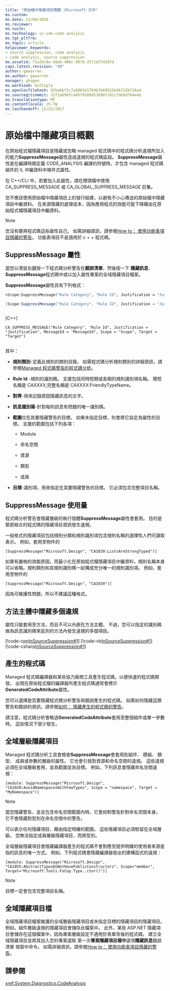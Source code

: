 ```yaml
---
title: "原始檔中隱藏項目概觀 |Microsoft 文件"
ms.custom: 
ms.date: 11/04/2016
ms.reviewer: 
ms.suite: 
ms.technology: vs-ide-code-analysis
ms.tgt_pltfrm: 
ms.topic: article
helpviewer_keywords:
- source suppression, code analysis
- code analysis, source suppression
ms.assetid: f1a2dc6a-a9eb-408c-9078-2571e57d207d
caps.latest.revision: "40"
author: gewarren
ms.author: gewarren
manager: ghogen
ms.workload: multiple
ms.openlocfilehash: 92babbf3c7a5863d178463b69525bdb722bf28ad
ms.sourcegitcommit: 32f1a690fc445f9586d53698fc82c7debd784eeb
ms.translationtype: MT
ms.contentlocale: zh-TW
ms.lasthandoff: 12/22/2017
---
```

# <a name="in-source-suppression-overview"></a>原始檔中隱藏項目概觀
在原始程式檔隱藏項目是隱藏或忽略 managed 程式碼中的程式碼分析違規所加入的能力**SuppressMessage**屬性造成違規的程式碼區段。 **SuppressMessage**屬性是在編譯時期定義 CODE_ANALYSIS 編譯的符號時，才包含 managed 程式碼組件的 IL 中繼資料中條件式屬性。  
  
 在 C++/CLI 中，若要加入此屬性，請在標頭檔中使用 CA_SUPPRESS_MESSAGE 或 CA_GLOBAL_SUPPRESS_MESSAGE 巨集。  
  
 您不應該使用原始檔中隱藏項目上的發行組建，以避免不小心傳送的原始檔中隱藏項目中繼資料。 在來源隱藏的處理成本，因為應用程式的效能可能下降藉由在原始程式檔隱藏項目中繼資料。  
  
> [!NOTE]
>  您沒有要將程式碼這些屬性自己。 如需詳細資訊，請參閱[How to： 使用功能表項目隱藏的警告](../code-quality/how-to-suppress-warnings-by-using-the-menu-item.md)。 功能表項目不是適用於 c + + 程式碼。  
  
## <a name="suppressmessage-attribute"></a>SuppressMessage 屬性  
 當您以滑鼠右鍵按一下程式碼分析警告在**錯誤清單**，然後按一下 **隱藏訊息**、 **SuppressMessage**程式碼中或以加入屬性專案的全域隱藏項目檔案。  
  
 **SuppressMessage**屬性具有下列格式：  
  
```vb  
<Scope:SuppressMessage("Rule Category", "Rule Id", Justification = "Justification", MessageId = "MessageId", Scope = "Scope", Target = "Target")>  
```  
  
```csharp  
[Scope:SuppressMessage("Rule Category", "Rule Id", Justification = "Justification", MessageId = "MessageId", Scope = "Scope", Target = "Target")]  
  
```  
  
 [C++]  
  
```  
CA_SUPPRESS_MESSAGE("Rule Category", "Rule Id", Justification = "Justification", MessageId = "MessageId", Scope = "Scope", Target = "Target")  
  
```  
  
 其中：  
  
-   **規則類別**-定義此規則的類別目錄。 如需程式碼分析規則類別的詳細資訊，請參閱[Managed 程式碼警告的程式碼分析](../code-quality/code-analysis-for-managed-code-warnings.md)。  
  
-   **Rule Id** -規則的識別碼。 支援包括同時短期或長期的規則識別項名稱。 簡短名稱是 CAXXXX;完整名稱是 CAXXXX:FriendlyTypeName。  
  
-   **對齊**-用來記錄原因隱藏訊息的文字。  
  
-   **訊息識別碼**-針對每則訊息有問題的唯一識別碼。  
  
-   **範圍**位在其要隱藏警告的目標。 如果未指定目標，則會將它設定為屬性的目標。 支援的範圍包括下列各項：  
  
    -   Module  
  
    -   命名空間  
  
    -   資源  
  
    -   類型  
  
    -   成員  
  
-   **目標**-識別項，用來指定在其要隱藏警告的目標。 它必須包含完整項目名稱。  
  
## <a name="suppressmessage-usage"></a>SuppressMessage 使用量  
 程式碼分析警告會隱藏層級的執行個體**SuppressMessage**屬性會套用。 目的是緊密結合的程式碼的隱藏項目資訊發生違規。  
  
 一般格式的隱藏項目包括規則分類和規則識別項包含規則名稱的選擇性人們可讀取表示。 例如，套用至物件的  
  
 `[SuppressMessage("Microsoft.Design", "CA1039:ListsAreStrongTyped")]`  
  
 如果有嚴格的效能原因，而最小化在原始程式檔隱藏項目中繼資料，規則名稱本身可以省略。規則類別和其規則識別碼一起構成充分唯一的規則識別項。 例如，套用至物件的  
  
 `[SuppressMessage("Microsoft.Design", "CA1039")]`  
  
 因為可維護性問題，所以不建議這種格式。  
  
## <a name="suppressing-multiple-violations-within-a-method-body"></a>方法主體中隱藏多個違規  
 屬性只能套用至方法，而且不可以內嵌在方法主體。 不過，您可以指定的識別碼做為訊息識別碼來區別的方法內發生違規的多個項目。  
  
 [!code-cpp[InSourceSuppression#1](../code-quality/codesnippet/CPP/in-source-suppression-overview_1.cpp)]
 [!code-vb[InSourceSuppression#1](../code-quality/codesnippet/VisualBasic/in-source-suppression-overview_1.vb)]
 [!code-csharp[InSourceSuppression#1](../code-quality/codesnippet/CSharp/in-source-suppression-overview_1.cs)]  
  
## <a name="generated-code"></a>產生的程式碼  
 Managed 程式碼編譯器和某些協力廠商工具產生程式碼，以便快速的程式碼開發。 出現在原始程式檔的編譯器所產生程式碼通常會標示**GeneratedCodeAttribute**屬性。  
  
 您可以選擇是否要隱藏程式碼分析警告與錯誤產生的程式碼。 如需如何隱藏這類警告和錯誤的資訊，請參閱[如何： 隱藏產生的程式碼的警告](../code-quality/how-to-suppress-code-analysis-warnings-for-generated-code.md)。  
  
 請注意，程式碼分析會略過**GeneratedCodeAttribute**套用至整個組件或單一參數時。 這些情況下很少發生。  
  
## <a name="global-level-suppressions"></a>全域層級隱藏項目  
 Managed 程式碼分析工具會檢查**SuppressMessage**會套用到組件、 模組、 類型、 成員或參數的層級的屬性。 它也會引發對資源和命名空間的違規。 這些違規必須在全域層級套用，並為範圍並為目標。 例如，下列訊息會隱藏命名空間違規：  
  
 `[module: SuppressMessage("Microsoft.Design", "CA1020:AvoidNamespacesWithFewTypes", Scope = "namespace", Target = "MyNamespace")]`  
  
> [!NOTE]
>  當您隱藏警告，並且包含命名空間範圍內時，它會抑制警告針對命名空間本身。 它不會隱藏對型別在命名空間中的警告。  
  
 可以表示任何隱藏項目，藉由指定明確的範圍。 這些隱藏項目必須駐留在全域層級。 您無法指定成員層級隱藏項目，而將型別。  
  
 全域層級隱藏項目會隱藏編譯器產生的程式碼不會對應至提供明確的使用者來源是指的訊息的唯一方式。 例如，下列程式碼會隱藏編譯器發出的建構函式的違規：  
  
 `[module: SuppressMessage("Microsoft.Design", "CA1055:AbstractTypesDoNotHavePublicConstructors", Scope="member", Target="Microsoft.Tools.FxCop.Type..ctor()")]`  
  
> [!NOTE]
>  目標一定會包含完整項目名稱。  
  
## <a name="global-suppression-file"></a>全域隱藏項目檔  
 全域隱藏項目檔案維護的全域層級隱藏項目或未指定目標的隱藏項目的隱藏項目。 例如，組件層級違規的隱藏項目會儲存此檔案中。 此外，某些 ASP.NET 隱藏項目會儲存在這個檔案中，因為專案層級設定不適用於表單背後的程式碼。 建立全域隱藏項目並將其加入您的專案選取 第一次**專案隱藏項目檔中**選項**隱藏訊息**錯誤清單 視窗中命令。 如需詳細資訊，請參閱[How to： 使用功能表項目隱藏的警告](../code-quality/how-to-suppress-warnings-by-using-the-menu-item.md)。  
  
## <a name="see-also"></a>請參閱  
 <xref:System.Diagnostics.CodeAnalysis>